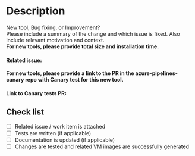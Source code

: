 # Description
New tool, Bug fixing, or Improvement?  
Please include a summary of the change and which issue is fixed. Also include relevant motivation and context.  
**For new tools, please provide total size and installation time.**

#### Related issue:

**For new tools, please provide a link to the PR in the azure-pipelines-canary repo with Canary test for this new tool.**
#### Link to Canary tests PR: 

## Check list
- [ ] Related issue / work item is attached
- [ ] Tests are written (if applicable)
- [ ] Documentation is updated (if applicable)
- [ ] Changes are tested and related VM images are successfully generated
